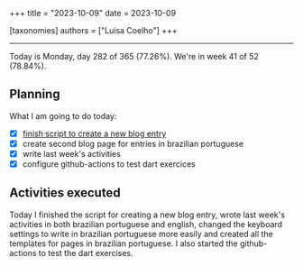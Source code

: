 +++
title = "2023-10-09"
date = 2023-10-09

[taxonomies]
authors = ["Luísa Coelho"]
+++

---

Today is Monday, day 282 of 365 (77.26%). We're in week 41 of 52 (78.84%). 

## Planning

What I am going to do today: 

- [x] [finish script to create a new blog entry](https://github.com/OmnicodeSolutions/blog/issues/1)
- [x] create second blog page for entries in brazilian portuguese
- [x] write last week's activities
- [x] configure github-actions to test dart exercices 

## Activities executed

Today I finished the script for creating a new blog entry, wrote last week's activities in both brazilian portuguese and english, changed the keyboard settings to write in brazilian portuguese more easily and created all the templates for pages in brazilian portuguese. I also started the github-actions to test the dart exercises.